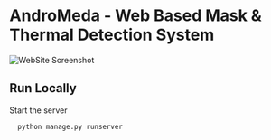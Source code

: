 
# AndroMeda - Web Based Mask & Thermal Detection System






![WebSite Screenshot](https://github.com/RownakM/AndroMeda---Mask-Thermal-Detection-System/blob/main/AndroMeda.png)



## Run Locally

Start the server

```bash
  python manage.py runserver
```

